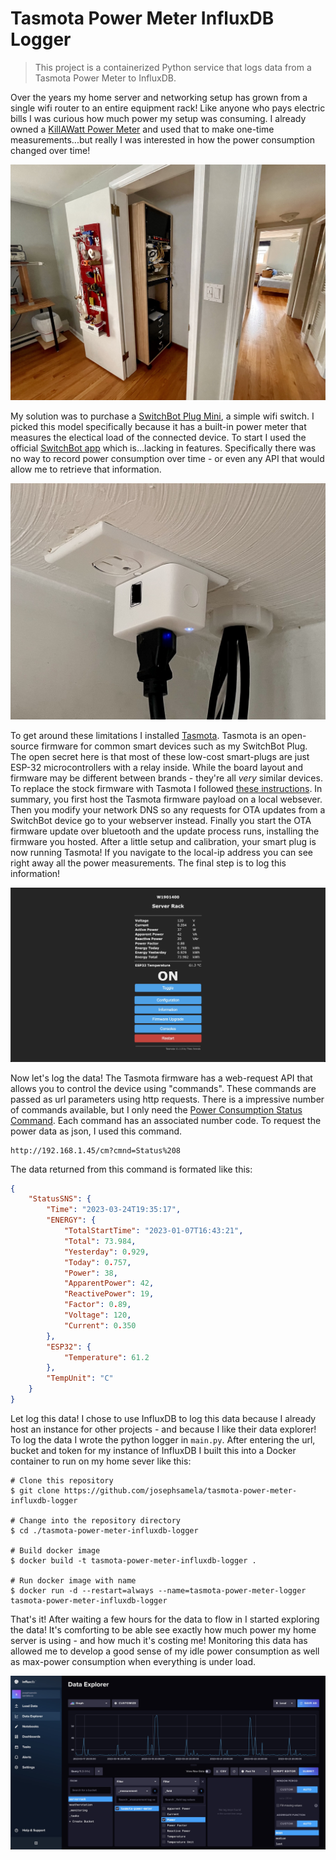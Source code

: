 # Tasmota Power Meter InfluxDB Logger

> This project is a containerized Python service that logs data from a Tasmota Power Meter to InfluxDB.

Over the years my home server and networking setup has grown from a single wifi router to an entire equipment rack! Like anyone who pays electric bills I was curious how much power my setup was consuming. I already owned a [KillAWatt Power Meter](https://www.amazon.com/P3-P4400-Electricity-Usage-Monitor/dp/B00009MDBU) and used that to make one-time measurements...but really I was interested in how the power consumption changed over time!

![](./images/image3.jpg)

My solution was to purchase a [SwitchBot Plug Mini](https://us.switch-bot.com/collections/all/products/switchbot-plug-mini-homekit-enabled),  a simple wifi switch. I picked this model specifically because it has a built-in power meter that measures the electical load of the connected device. To start I used the official [SwitchBot app](https://apps.apple.com/us/app/switchbot/id1087374760) which is...lacking in features. Specifically there was no way to record power consumption over time - or even any API that would allow me to retrieve that information. 

![](./images/image2.jpg)

To get around these limitations I installed [Tasmota](https://tasmota.github.io/docs/). Tasmota is an open-source firmware for common smart devices such as my SwitchBot Plug. The open secret here is that most of these low-cost smart-plugs are just ESP-32 microcontrollers with a relay inside. While the board layout and firmware may be different between brands - they're all *very* similar devices. To replace the stock firmware with Tasmota I followed [these instructions](https://github.com/kendallgoto/switchbota). In summary, you first host the Tasmota firmware payload on a local websever. Then you modify your network DNS so any requests for OTA updates from a SwitchBot device go to your webserver instead. Finally you start the OTA firmware update over bluetooth and the update process runs, installing the firmware you hosted. After a little setup and calibration, your smart plug is now running Tasmota! If you navigate to the local-ip address you can see right away all the power measurements. The final step is to log this information!

![](./images/image4.jpg)

Now let's log the data! The Tasmota firmware has a web-request API that allows you to control the device using "commands". These commands are passed as url parameters using http requests. There is a impressive number of commands available, but I only need the [Power Consumption Status Command](https://tasmota.github.io/docs/Commands/#power-monitoring). Each command has an associated number code. To request the power data as json, I used this command. 

```
http://192.168.1.45/cm?cmnd=Status%208
```

The data returned from this command is formated like this:

```json
{
    "StatusSNS": {
        "Time": "2023-03-24T19:35:17",
        "ENERGY": {
            "TotalStartTime": "2023-01-07T16:43:21",
            "Total": 73.984,
            "Yesterday": 0.929,
            "Today": 0.757,
            "Power": 38,
            "ApparentPower": 42,
            "ReactivePower": 19,
            "Factor": 0.89,
            "Voltage": 120,
            "Current": 0.350
        },
        "ESP32": {
            "Temperature": 61.2
        },
        "TempUnit": "C"
    }
}
```

Let log this data! I chose to use InfluxDB to log this data because I already host an instance for other projects - and because I like their data explorer! To log the data I wrote the python logger in `main.py`. After entering the url, bucket and token for my instance of InfluxDB I built this into a Docker container to run on my home sever like this:

```
# Clone this repository
$ git clone https://github.com/josephsamela/tasmota-power-meter-influxdb-logger

# Change into the repository directory
$ cd ./tasmota-power-meter-influxdb-logger

# Build docker image
$ docker build -t tasmota-power-meter-influxdb-logger .

# Run docker image with name
$ docker run -d --restart=always --name=tasmota-power-meter-logger tasmota-power-meter-influxdb-logger
```

That's it! After waiting a few hours for the data to flow in I started exploring the data! It's comforting to be able see exactly how much power my home server is using - and how much it's costing me! Monitoring this data has allowed me to develop a good sense of my idle power consumption as well as max-power consumption when everything is under load. 

![](./images/image1.jpg)
